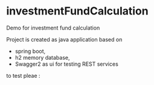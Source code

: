 # investmentFundCalculation
Demo for investment fund calculation

Project is created as java application based on 
- spring boot,
- h2 memory database,
- Swagger2 as ui for testing REST services

to test pleae :



